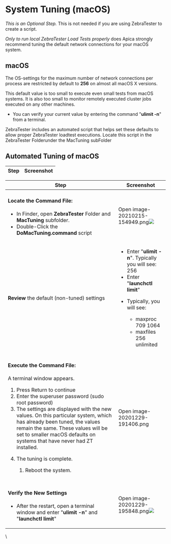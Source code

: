 # System Tuning (macOS)

_This is an Optional Step._ This is not needed if you are using ZebraTester to create a script.

_Only to run local ZebraTester Load Tests properly_ does Apica strongly recommend tuning the default network connections for your macOS system.

## macOS <a href="#macos" id="macos"></a>

The OS-settings for the maximum number of network connections per process are restricted by default to **256** on almost all macOS X versions.

This default value is too small to execute even small tests from macOS systems. It is also too small to monitor remotely executed cluster jobs executed on any other machines.

* You can verify your current value by entering the command "**ulimit -n**" from a terminal.

ZebraTester includes an automated script that helps set these defaults to allow proper ZebraTester loadtest executions. Locate this script in the ZebraTester Folderunder the MacTuning subFolder

## Automated Tuning of macOS <a href="#automated-tuning-of-macos" id="automated-tuning-of-macos"></a>

| **Step** | **Screenshot** |
| -------- | -------------- |

| **Step**                                                                                                                                                                                                                                                                                                                                                                                                                                                                                                                                                   | **Screenshot**                                                                                                                                                                                                                                                                                                                                                                            |
| ---------------------------------------------------------------------------------------------------------------------------------------------------------------------------------------------------------------------------------------------------------------------------------------------------------------------------------------------------------------------------------------------------------------------------------------------------------------------------------------------------------------------------------------------------------- | ----------------------------------------------------------------------------------------------------------------------------------------------------------------------------------------------------------------------------------------------------------------------------------------------------------------------------------------------------------------------------------------- |
| <h4 id="locate-the-command-file">Locate the Command File:</h4><ul><li>In Finder, open <strong>ZebraTester</strong> Folder and <strong>MacTuning</strong> subfolder.</li><li>Double-Click the <strong>DoMacTuning.command</strong> script</li></ul>                                                                                                                                                                                                                                                                                                         | Open image-20210215-154949.png![](blob:https://apica-kb.atlassian.net/944177ce-9ae5-41cb-9783-01f94b6934fe#media-blob-url=true\&id=91f702ad-175f-4535-9d44-2b9f938ec0b7\&collection=contentId-4620836\&contextId=4620836\&mimeType=image%2Fpng\&name=image-20210215-154949.png\&size=148665\&width=1037\&height=416\&alt=)                                                                |
| **Review** the default (non-tuned) settings                                                                                                                                                                                                                                                                                                                                                                                                                                                                                                                | <ul><li>Enter "<strong>ulimit -n</strong>". Typically you will see: 256</li><li>Enter "<strong>launchctl limit</strong>"</li><li><p>Typically, you will see:</p><ul><li>maxproc 709 1064</li><li>maxfiles 256 unlimited</li></ul></li></ul>                                                                                                                                               |
| <h4 id="execute-the-command-file">Execute the Command File:</h4><p>A terminal window appears.</p><ol start="1"><li>Press Return to continue</li><li>Enter the superuser password (sudo root password)</li><li>The settings are displayed with the new values. On this particular system, which has already been tuned, the values remain the same. These values will be set to smaller macOS defaults on systems that have never had ZT installed.</li><li><p>The tuning is complete.</p><ol start="1"><li>Reboot the system.</li></ol></li></ol><h4></h4> | <p>Open image-20201229-191406.png<img src="blob:https://apica-kb.atlassian.net/59d1d133-5409-4162-86bd-9418893440f3#media-blob-url=true&#x26;id=8086a47d-7137-4dc2-b01c-c69ea8087446&#x26;collection=contentId-4620836&#x26;contextId=4620836&#x26;mimeType=image%2Fpng&#x26;name=image-20201229-191406.png&#x26;size=70272&#x26;width=780&#x26;height=354&#x26;alt=" alt=""></p><p> </p> |
| <h4 id="verify-the-new-settings">Verify the New Settings</h4><ul><li>After the restart, open a terminal window and enter "<strong>ulimit -n</strong>" and "<strong>launchctl limit</strong>"</li></ul>                                                                                                                                                                                                                                                                                                                                                     | Open image-20201229-195848.png![](blob:https://apica-kb.atlassian.net/290a43a5-992a-46c1-aa33-8a549744ae7f#media-blob-url=true\&id=9fef98f0-c277-46a7-a68d-597ced478c18\&collection=contentId-4620836\&contextId=4620836\&mimeType=image%2Fpng\&name=image-20201229-195848.png\&size=29285\&width=200\&height=122\&alt=)                                                                  |

&#x20;

\
